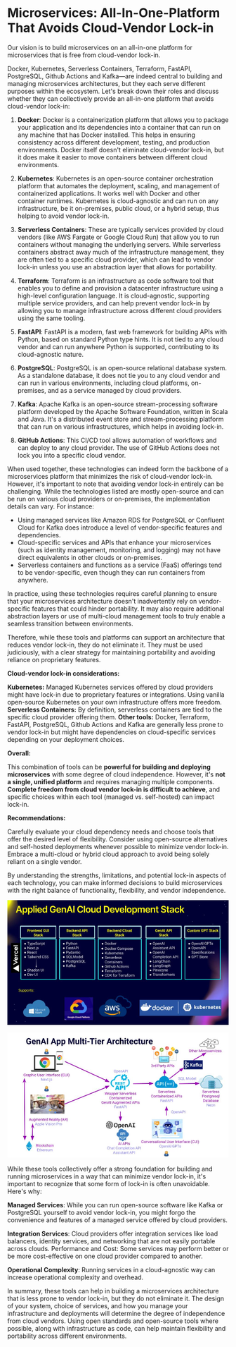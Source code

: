 # Microservices: All-In-One-Platform That Avoids Cloud-Vendor Lock-in

Our vision is to build microservices on an all-in-one platform for microservices that is free from cloud-vendor lock-in.

Docker, Kubernetes, Serverless Containers, Terraform, FastAPI, PostgreSQL, Github Actions and Kafka—are indeed central to building and managing microservices architectures, but they each serve different purposes within the ecosystem. Let's break down their roles and discuss whether they can collectively provide an all-in-one platform that avoids cloud-vendor lock-in:

1. **Docker**: Docker is a containerization platform that allows you to package your application and its dependencies into a container that can run on any machine that has Docker installed. This helps in ensuring consistency across different development, testing, and production environments. Docker itself doesn't eliminate cloud-vendor lock-in, but it does make it easier to move containers between different cloud environments.

2. **Kubernetes**: Kubernetes is an open-source container orchestration platform that automates the deployment, scaling, and management of containerized applications. It works well with Docker and other container runtimes. Kubernetes is cloud-agnostic and can run on any infrastructure, be it on-premises, public cloud, or a hybrid setup, thus helping to avoid vendor lock-in.

3. **Serverless Containers**: These are typically services provided by cloud vendors (like AWS Fargate or Google Cloud Run) that allow you to run containers without managing the underlying servers. While serverless containers abstract away much of the infrastructure management, they are often tied to a specific cloud provider, which can lead to vendor lock-in unless you use an abstraction layer that allows for portability.

4. **Terraform**: Terraform is an infrastructure as code software tool that enables you to define and provision a datacenter infrastructure using a high-level configuration language. It is cloud-agnostic, supporting multiple service providers, and can help prevent vendor lock-in by allowing you to manage infrastructure across different cloud providers using the same tooling.

5. **FastAPI**: FastAPI is a modern, fast web framework for building APIs with Python, based on standard Python type hints. It is not tied to any cloud vendor and can run anywhere Python is supported, contributing to its cloud-agnostic nature.

6. **PostgreSQL**: PostgreSQL is an open-source relational database system. As a standalone database, it does not tie you to any cloud vendor and can run in various environments, including cloud platforms, on-premises, and as a service managed by cloud providers.

7. **Kafka**: Apache Kafka is an open-source stream-processing software platform developed by the Apache Software Foundation, written in Scala and Java. It's a distributed event store and stream-processing platform that can run on various infrastructures, which helps in avoiding lock-in.

8. **GitHub Actions**: This CI/CD tool allows automation of workflows and can deploy to any cloud provider. The use of GitHub Actions does not lock you into a specific cloud vendor.

When used together, these technologies can indeed form the backbone of a microservices platform that minimizes the risk of cloud-vendor lock-in. However, it's important to note that avoiding vendor lock-in entirely can be challenging. While the technologies listed are mostly open-source and can be run on various cloud providers or on-premises, the implementation details can vary. For instance:

- Using managed services like Amazon RDS for PostgreSQL or Confluent Cloud for Kafka does introduce a level of vendor-specific features and dependencies.
- Cloud-specific services and APIs that enhance your microservices (such as identity management, monitoring, and logging) may not have direct equivalents in other clouds or on-premises.
- Serverless containers and functions as a service (FaaS) offerings tend to be vendor-specific, even though they can run containers from anywhere.

In practice, using these technologies requires careful planning to ensure that your microservices architecture doesn't inadvertently rely on vendor-specific features that could hinder portability. It may also require additional abstraction layers or use of multi-cloud management tools to truly enable a seamless transition between environments.

Therefore, while these tools and platforms can support an architecture that reduces vendor lock-in, they do not eliminate it. They must be used judiciously, with a clear strategy for maintaining portability and avoiding reliance on proprietary features.

**Cloud-vendor lock-in considerations:**

**Kubernetes:** Managed Kubernetes services offered by cloud providers might have lock-in due to proprietary features or integrations. Using vanilla open-source Kubernetes on your own infrastructure offers more freedom.
**Serverless Containers:** By definition, serverless containers are tied to the specific cloud provider offering them.
**Other tools:** Docker, Terraform, FastAPI, PostgreSQL, Github Actions and Kafka are generally less prone to vendor lock-in but might have dependencies on cloud-specific services depending on your deployment choices.

**Overall:**

This combination of tools can be **powerful for building and deploying microservices** with some degree of cloud independence.
However, it's **not a single, unified platform** and requires managing multiple components.
**Complete freedom from cloud vendor lock-in is difficult to achieve**, and specific choices within each tool (managed vs. self-hosted) can impact lock-in.

**Recommendations:**

Carefully evaluate your cloud dependency needs and choose tools that offer the desired level of flexibility.
Consider using open-source alternatives and self-hosted deployments whenever possible to minimize vendor lock-in.
Embrace a multi-cloud or hybrid cloud approach to avoid being solely reliant on a single vendor.

By understanding the strengths, limitations, and potential lock-in aspects of each technology, you can make informed decisions to build microservices with the right balance of functionality, flexibility, and vendor independence.

![Tech Stack](./tech_stack.jpeg)

![architecture](./arch.jpeg)

While these tools collectively offer a strong foundation for building and running microservices in a way that can minimize vendor lock-in, it's important to recognize that some form of lock-in is often unavoidable. Here's why:

**Managed Services**: While you can run open-source software like Kafka or PostgreSQL yourself to avoid vendor lock-in, you might forgo the convenience and features of a managed service offered by cloud providers.

**Integration Services**: Cloud providers offer integration services like load balancers, identity services, and networking that are not easily portable across clouds.
Performance and Cost: Some services may perform better or be more cost-effective on one cloud provider compared to another.

**Operational Complexity**: Running services in a cloud-agnostic way can increase operational complexity and overhead.

In summary, these tools can help in building a microservices architecture that is less prone to vendor lock-in, but they do not eliminate it. The design of your system, choice of services, and how you manage your infrastructure and deployments will determine the degree of independence from cloud vendors. Using open standards and open-source tools where possible, along with infrastructure as code, can help maintain flexibility and portability across different environments.
